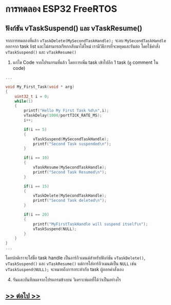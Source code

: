 # การทดลอง ESP32 FreeRTOS 
##  ฟังก์ชัน vTaskSuspend() และ vTaskResume()

จากการทดลองที่แล้ว `vTaskDelete(MySecondTaskHandle);` จะลบ `MySecondTaskHandle` ออกจาก task  list และไม่สามารถเรียกกลับมาได้ใหม่ เรามีวิธีการที่จะหยุดและรันต่อ โดยใช้คำสั่ง `vTaskSuspend()` และ `vTaskResume()`

1. แก่ไข Code จากโปรแกรมที่แล้ว โดยการเพิ่ม task เข้าไปอีก 1 task (ดู comment ใน code)

```c
...

void My_First_Task(void * arg)
{
	uint32_t i = 0;
	while(1)
	{
		printf("Hello My First Task %d\n",i);
		vTaskDelay(1000/portTICK_RATE_MS);
		i++;

		if(i == 5)
		{
			vTaskSuspend(MySecondTaskHandle);
			printf("Second Task suspended\n");
		}

		if(i == 10)
		{
			vTaskResume(MySecondTaskHandle);
			printf("Second Task Resumed\n");
		}

		if(i == 15)
		{
			vTaskDelete(MySecondTaskHandle);
			printf("Second Task deleted\n");
		}

		if(i == 20)
		{
			printf("MyFirstTaskHandle will suspend itself\n");
			vTaskSuspend(NULL);
		}
	}
}
...
```
โดยปกติเราจะใส่ชื่อ task handle เป็นอาร์กิวเมนต์สำหรับฟังก์ชัน `vTaskDelete()`, `vTaskSuspend()` และ `vTaskResume()`  แต่การใส่อาร์กิวเมนต์เป็น `NULL` เช่น  `vTaskSuspend(NULL);` จะหมายถึงการกระทำกับ task ผู้ออกคำสั่งเอง 

4. รันและบันทึกผลจากโปรแกรมข้างบน วิเคราะห์ผลที่ได้ว่าเป็นอย่างไร

## [>> ต่อไป >>](./ESP32-FreeRTOS-Labsheet-6.md) 